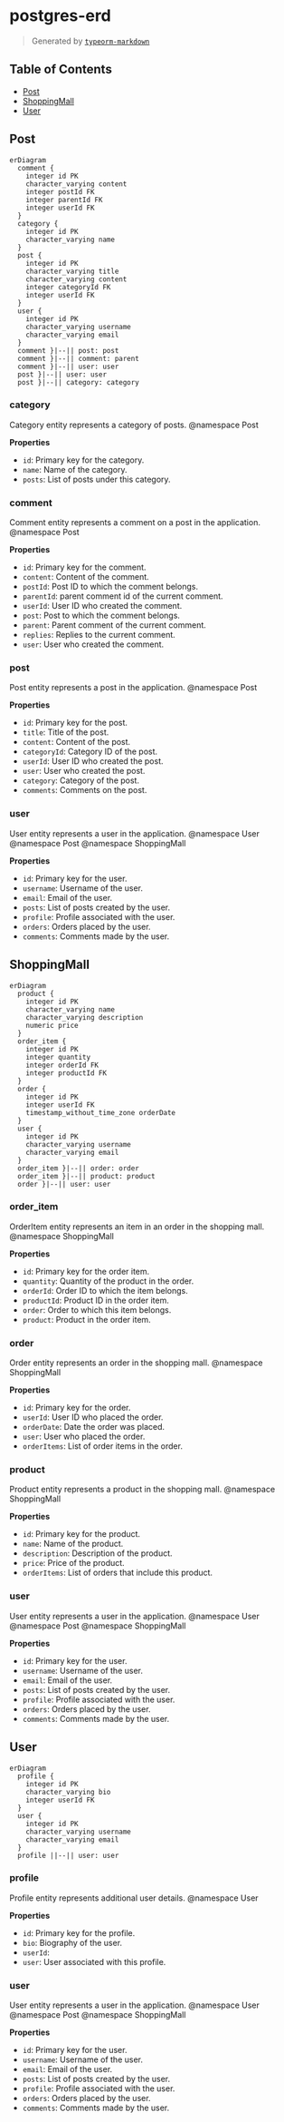 # postgres-erd

> Generated by [`typeorm-markdown`](https://github.com/hermin9804/typeorm-markdown)



## Table of Contents



- [Post](#post)
- [ShoppingMall](#shoppingmall)
- [User](#user)


## Post

```mermaid
erDiagram
  comment {
    integer id PK
    character_varying content
    integer postId FK
    integer parentId FK
    integer userId FK
  }
  category {
    integer id PK
    character_varying name
  }
  post {
    integer id PK
    character_varying title
    character_varying content
    integer categoryId FK
    integer userId FK
  }
  user {
    integer id PK
    character_varying username
    character_varying email
  }
  comment }|--|| post: post
  comment }|--|| comment: parent
  comment }|--|| user: user
  post }|--|| user: user
  post }|--|| category: category
```

### category

Category entity represents a category of posts.
@namespace Post

**Properties**

  - `id`: Primary key for the category.
  - `name`: Name of the category.
  - `posts`: List of posts under this category.


### comment

Comment entity represents a comment on a post in the application.
@namespace Post

**Properties**

  - `id`: Primary key for the comment.
  - `content`: Content of the comment.
  - `postId`: Post ID to which the comment belongs.
  - `parentId`: parent comment id of the current comment.
  - `userId`: User ID who created the comment.
  - `post`: Post to which the comment belongs.
  - `parent`: Parent comment of the current comment.
  - `replies`: Replies to the current comment.
  - `user`: User who created the comment.


### post

Post entity represents a post in the application.
@namespace Post

**Properties**

  - `id`: Primary key for the post.
  - `title`: Title of the post.
  - `content`: Content of the post.
  - `categoryId`: Category ID of the post.
  - `userId`: User ID who created the post.
  - `user`: User who created the post.
  - `category`: Category of the post.
  - `comments`: Comments on the post.


### user

User entity represents a user in the application.
@namespace User
@namespace Post
@namespace ShoppingMall

**Properties**

  - `id`: Primary key for the user.
  - `username`: Username of the user.
  - `email`: Email of the user.
  - `posts`: List of posts created by the user.
  - `profile`: Profile associated with the user.
  - `orders`: Orders placed by the user.
  - `comments`: Comments made by the user.


## ShoppingMall

```mermaid
erDiagram
  product {
    integer id PK
    character_varying name
    character_varying description
    numeric price
  }
  order_item {
    integer id PK
    integer quantity
    integer orderId FK
    integer productId FK
  }
  order {
    integer id PK
    integer userId FK
    timestamp_without_time_zone orderDate
  }
  user {
    integer id PK
    character_varying username
    character_varying email
  }
  order_item }|--|| order: order
  order_item }|--|| product: product
  order }|--|| user: user
```

### order_item

OrderItem entity represents an item in an order in the shopping mall.
@namespace ShoppingMall

**Properties**

  - `id`: Primary key for the order item.
  - `quantity`: Quantity of the product in the order.
  - `orderId`: Order ID to which the item belongs.
  - `productId`: Product ID in the order item.
  - `order`: Order to which this item belongs.
  - `product`: Product in the order item.


### order

Order entity represents an order in the shopping mall.
@namespace ShoppingMall

**Properties**

  - `id`: Primary key for the order.
  - `userId`: User ID who placed the order.
  - `orderDate`: Date the order was placed.
  - `user`: User who placed the order.
  - `orderItems`: List of order items in the order.


### product

Product entity represents a product in the shopping mall.
@namespace ShoppingMall

**Properties**

  - `id`: Primary key for the product.
  - `name`: Name of the product.
  - `description`: Description of the product.
  - `price`: Price of the product.
  - `orderItems`: List of orders that include this product.


### user

User entity represents a user in the application.
@namespace User
@namespace Post
@namespace ShoppingMall

**Properties**

  - `id`: Primary key for the user.
  - `username`: Username of the user.
  - `email`: Email of the user.
  - `posts`: List of posts created by the user.
  - `profile`: Profile associated with the user.
  - `orders`: Orders placed by the user.
  - `comments`: Comments made by the user.


## User

```mermaid
erDiagram
  profile {
    integer id PK
    character_varying bio
    integer userId FK
  }
  user {
    integer id PK
    character_varying username
    character_varying email
  }
  profile ||--|| user: user
```

### profile

Profile entity represents additional user details.
@namespace User

**Properties**

  - `id`: Primary key for the profile.
  - `bio`: Biography of the user.
  - `userId`: 
  - `user`: User associated with this profile.


### user

User entity represents a user in the application.
@namespace User
@namespace Post
@namespace ShoppingMall

**Properties**

  - `id`: Primary key for the user.
  - `username`: Username of the user.
  - `email`: Email of the user.
  - `posts`: List of posts created by the user.
  - `profile`: Profile associated with the user.
  - `orders`: Orders placed by the user.
  - `comments`: Comments made by the user.

